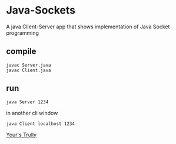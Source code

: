 # Java-Sockets
A java Client-Server app that shows implementation of Java Socket programming

## compile  
`javac Server.java`   
`javac Client.java`

## run
`java Server 1234`

in another cli window  

`java Client localhost 1234`

<a href="https://github.com/wangai" target="_blank">Your's Trully</a>
